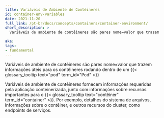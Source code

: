 ```yaml
---
title: Variáveis de Ambiente de Contêineres
id: container-env-variables
date: 2021-11-20
full_link: /pt-br/docs/concepts/containers/container-environment/
short_description: >
  Variáveis de ambiente de contêineres são pares nome=valor que trazem informações úteis para os contêineres rodando dentro de um Pod.

aka: 
tags:
- fundamental
---
```

 Variáveis de ambiente de contêineres são pares nome=valor que trazem informações úteis para os contêineres rodando dentro de um {{< glossary_tooltip text="pod" term_id="Pod" >}}

<!--more-->

Variáveis de ambiente de contêineres fornecem informações requeridas pela aplicação conteinerizada, junto com informações sobre recursos importantes para o {{< glossary_tooltip text="contêiner" term_id="container" >}}. Por exemplo, detalhes do sistema de arquivos, informações sobre o contêiner, e outros recursos do cluster, como endpoints de serviços.
